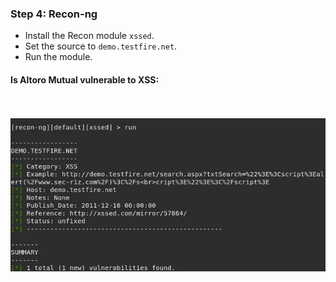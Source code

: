 ### Step 4: Recon-ng

- Install the Recon module `xssed`. 
- Set the source to `demo.testfire.net`. 
- Run the module. 

#### Is Altoro Mutual vulnerable to XSS: 
<br></br>
![XSSED](https://github.com/kryshael/Week-16-Homework/blob/main/Assets/XSSED.png)

